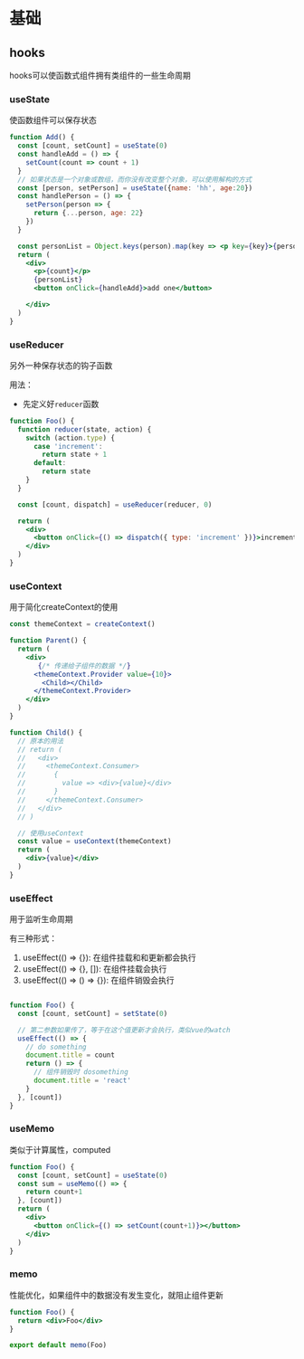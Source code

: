 # 基础

## hooks

hooks可以使函数式组件拥有类组件的一些生命周期

### useState

使函数组件可以保存状态

```jsx
function Add() {
  const [count, setCount] = useState(0)
  const handleAdd = () => {
    setCount(count => count + 1)
  }
  // 如果状态是一个对象或数组，而你没有改变整个对象，可以使用解构的方式
  const [person, setPerson] = useState({name: 'hh', age:20})
  const handlePerson = () => {
    setPerson(person => {
      return {...person, age: 22}
    })
  }

  const personList = Object.keys(person).map(key => <p key={key}>{person[key]}</p>)
  return (
    <div>
      <p>{count}</p>
      {personList}
      <button onClick={handleAdd}>add one</button>

    </div>
  )
}

```

### useReducer

另外一种保存状态的钩子函数

用法：
- 先定义好`reducer`函数

```jsx
function Foo() {
  function reducer(state, action) {
    switch (action.type) {
      case 'increment':
        return state + 1
      default:
        return state
    }
  }

  const [count, dispatch] = useReducer(reducer, 0)

  return (
    <div>
      <button onClick={() => dispatch({ type: 'increment' })}>increment</button>
    </div>
  )
}
```

### useContext

用于简化createContext的使用

```jsx
const themeContext = createContext()

function Parent() {
  return (
    <div>
       {/* 传递给子组件的数据 */}
      <themeContext.Provider value={10}>
        <Child></Child>
      </themeContext.Provider>
    </div>
  )
}

function Child() {
  // 原本的用法
  // return (
  //   <div>
  //     <themeContext.Consumer>
  //       {
  //         value => <div>{value}</div>
  //       }
  //     </themeContext.Consumer>
  //   </div>
  // )

  // 使用useContext
  const value = useContext(themeContext)
  return (
    <div>{value}</div>
  )
}
```

### useEffect

用于监听生命周期

有三种形式：
1. useEffect(() => {}): 在组件挂载和和更新都会执行
2. useEffect(() => {}, []): 在组件挂载会执行
3. useEffect(() => () => {}): 在组件销毁会执行

```jsx

function Foo() {
  const [count, setCount] = setState(0)

  // 第二参数如果传了，等于在这个值更新才会执行，类似vue的watch
  useEffect(() => {
    // do something
    document.title = count
    return () => {
      // 组件销毁时 dosomething
      document.title = 'react'
    }
  }, [count])
} 
```

### useMemo

类似于计算属性，computed

```jsx
function Foo() {
  const [count, setCount] = useState(0)
  const sum = useMemo(() => {
    return count+1
  }, [count])
  return (
    <div>
      <button onClick={() => setCount(count+1)}></button>
    </div>
  )
}
```

### memo

性能优化，如果组件中的数据没有发生变化，就阻止组件更新

```jsx
function Foo() {
  return <div>Foo</div>
}

export default memo(Foo)
```
